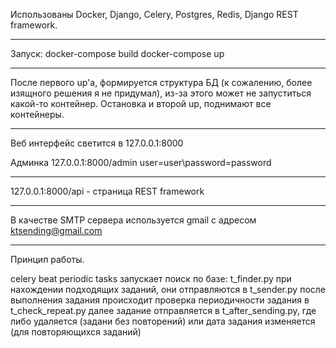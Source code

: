 Использованы Docker, Django, Celery, Postgres, Redis, Django REST framework.
_____
Запуск:
docker-compose build
docker-compose up
_____
После первого up'а, формируется структура БД (к сожалению, более изящного решения я не придумал), из-за этого может не запуститься какой-то контейнер.
Остановка и второй up, поднимают все контейнеры.

_____
Веб интерфейс светится в 127.0.0.1:8000

Админка 127.0.0.1:8000/admin
user=user\password=password
_____

127.0.0.1:8000/api - страница REST framework

_____

В качестве SMTP сервера используется gmail с адресом ktsending@gmail.com

_____
Принцип работы.

celery beat periodic tasks запускает поиск по базе:
    t_finder.py
        при нахождении подходящих заданий, они отправляются в t_sender.py
            после выполнения задания происходит проверка периодичности задания в t_check_repeat.py
                далее задание отправляется в t_after_sending.py, где либо удаляется (задани без повторений) или дата задания изменяется (для повторяющихся заданий)


            




